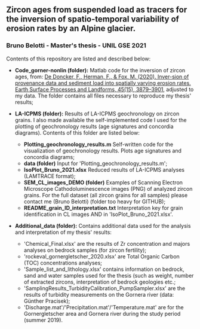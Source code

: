## Zircon ages from suspended load as tracers for the inversion of spatio-temporal variability of erosion rates by an Alpine glacier.
### Bruno Belotti - Master's thesis - UNIL GSE 2021


Contents of this repository are listed and described below:

* **Code_gorner-nonlin (folder):** Matlab code for the inversion of zircon ages, from: [De Doncker, F., Herman, F., & Fox, M. (2020). Inver-sion of provenance data and sediment load into spatially varying  erosion  rates. Earth Surface Processes and Landforms, 45(15), 3879–3901](https://doi.org/10.1002/esp.5008), adjusted to my data. The folder contains all files necessary to reproduce my thesis' results;

* **LA-ICPMS (folder):** Results of LA-ICPMS geochronology on zircon grains. I also made available the self-implemented code I used for the plotting of geochronology results (age signatures and concordia diagrams). Contents of this folder are listed below:
  * **Plotting_geochronology_results.m** Self-written code for the visualization of geochronology results. Plots age signatures and concordia diagrams;
  * **data (folder)** Input for 'Plotting_geochronology_results.m';
  * **IsoPlot_Bruno_2021.xlsx** Reduced results of LA-ICPMS analyses (LAMTRACE format);
  * **SEM_CL_images_DEMO (folder)** Examples of Scanning Electron Microscope Cathodoluminescence images (PNG) of analyzed zircon grains. For the full dataset (all zircon grains for all samples) please contact me (Bruno Belotti) (folder too heavy for GITHUB);
  * **README_grain_ID_interpretation.txt** Interpretation key for grain identification in CL images AND in 'IsoPlot_Bruno_2021.xlsx'.

* **Additional_data (folder):** Contains additional data used for the analysis and interpretation of my thesis' results:
  * 'Chemical_Final.xlsx' are the results of Zr concentration and majors analyses on bedrock samples (for zircon fertility);
  * 'rockeval_gornergletscher_2020.xlsx' are Total Organic Carbon (TOC) concentrations analyses;
  * 'Sample_list_and_lithology.xlsx' contains information on bedrock, sand and water samples used for the thesis (such as weight, number of extracted zircons, interpretation of bedrock geologies etc.;
  * 'SamplingResults_TurbidityCalibration_PumpSampler.xlsx' are the results of turbidity measurements on the Gornera river (data: Günther Pracisek);
  * 'Discharge.mat'/'Precipitation.mat'/'Temperature.mat' are for the Gornergletscher area and Gornera river during the study period (summer 2019).
